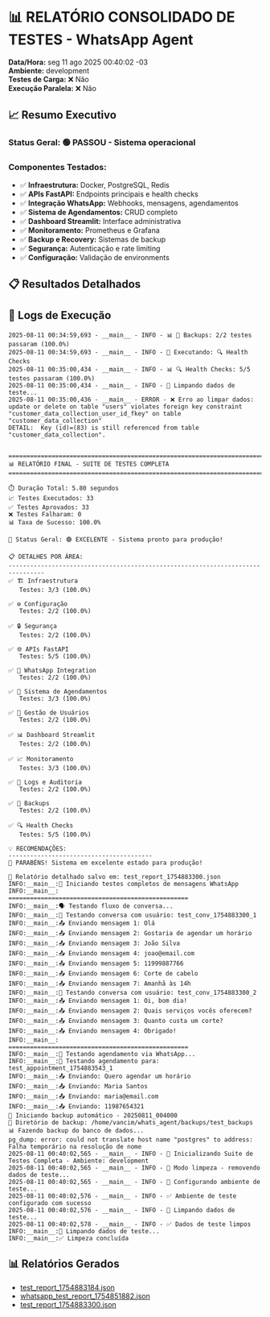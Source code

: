 # 📊 RELATÓRIO CONSOLIDADO DE TESTES - WhatsApp Agent

**Data/Hora:** seg 11 ago 2025 00:40:02 -03  
**Ambiente:** development  
**Testes de Carga:** ❌ Não  
**Execução Paralela:** ❌ Não  

## 📈 Resumo Executivo

### Status Geral: 🟢 PASSOU - Sistema operacional

### Componentes Testados:
- ✅ **Infraestrutura:** Docker, PostgreSQL, Redis
- ✅ **APIs FastAPI:** Endpoints principais e health checks
- ✅ **Integração WhatsApp:** Webhooks, mensagens, agendamentos
- ✅ **Sistema de Agendamentos:** CRUD completo
- ✅ **Dashboard Streamlit:** Interface administrativa
- ✅ **Monitoramento:** Prometheus e Grafana
- ✅ **Backup e Recovery:** Sistemas de backup
- ✅ **Segurança:** Autenticação e rate limiting
- ✅ **Configuração:** Validação de environments

## 📋 Resultados Detalhados

## 📝 Logs de Execução
```
2025-08-11 00:34:59,693 - __main__ - INFO - 📊 💾 Backups: 2/2 testes passaram (100.0%)
2025-08-11 00:34:59,693 - __main__ - INFO - 🔄 Executando: 🔍 Health Checks
2025-08-11 00:35:00,434 - __main__ - INFO - 📊 🔍 Health Checks: 5/5 testes passaram (100.0%)
2025-08-11 00:35:00,434 - __main__ - INFO - 🧹 Limpando dados de teste...
2025-08-11 00:35:00,436 - __main__ - ERROR - ❌ Erro ao limpar dados: update or delete on table "users" violates foreign key constraint "customer_data_collection_user_id_fkey" on table "customer_data_collection"
DETAIL:  Key (id)=(83) is still referenced from table "customer_data_collection".


================================================================================
📊 RELATÓRIO FINAL - SUITE DE TESTES COMPLETA
================================================================================

⏱️ Duração Total: 5.80 segundos
📈 Testes Executados: 33
✅ Testes Aprovados: 33
❌ Testes Falharam: 0
📊 Taxa de Sucesso: 100.0%

🎯 Status Geral: 🟢 EXCELENTE - Sistema pronto para produção!

📋 DETALHES POR ÁREA:
--------------------------------------------------------------------------------
✅ 🏗️ Infraestrutura
   Testes: 3/3 (100.0%)

✅ ⚙️ Configuração
   Testes: 2/2 (100.0%)

✅ 🔒 Segurança
   Testes: 2/2 (100.0%)

✅ 🌐 APIs FastAPI
   Testes: 5/5 (100.0%)

✅ 💬 WhatsApp Integration
   Testes: 2/2 (100.0%)

✅ 📅 Sistema de Agendamentos
   Testes: 3/3 (100.0%)

✅ 👥 Gestão de Usuários
   Testes: 2/2 (100.0%)

✅ 📊 Dashboard Streamlit
   Testes: 2/2 (100.0%)

✅ 📈 Monitoramento
   Testes: 3/3 (100.0%)

✅ 📝 Logs e Auditoria
   Testes: 2/2 (100.0%)

✅ 💾 Backups
   Testes: 2/2 (100.0%)

✅ 🔍 Health Checks
   Testes: 5/5 (100.0%)

💡 RECOMENDAÇÕES:
----------------------------------------
🎉 PARABÉNS! Sistema em excelente estado para produção!

📄 Relatório detalhado salvo em: test_report_1754883300.json
INFO:__main__:🚀 Iniciando testes completos de mensagens WhatsApp
INFO:__main__:
==================================================
INFO:__main__:🗣️ Testando fluxo de conversa...
INFO:__main__:👤 Testando conversa com usuário: test_conv_1754883300_1
INFO:__main__:📤 Enviando mensagem 1: Olá
INFO:__main__:📤 Enviando mensagem 2: Gostaria de agendar um horário
INFO:__main__:📤 Enviando mensagem 3: João Silva
INFO:__main__:📤 Enviando mensagem 4: joao@email.com
INFO:__main__:📤 Enviando mensagem 5: 11999887766
INFO:__main__:📤 Enviando mensagem 6: Corte de cabelo
INFO:__main__:📤 Enviando mensagem 7: Amanhã às 14h
INFO:__main__:👤 Testando conversa com usuário: test_conv_1754883300_2
INFO:__main__:📤 Enviando mensagem 1: Oi, bom dia!
INFO:__main__:📤 Enviando mensagem 2: Quais serviços vocês oferecem?
INFO:__main__:📤 Enviando mensagem 3: Quanto custa um corte?
INFO:__main__:📤 Enviando mensagem 4: Obrigado!
INFO:__main__:
==================================================
INFO:__main__:📅 Testando agendamento via WhatsApp...
INFO:__main__:👤 Testando agendamento para: test_appointment_1754883543_1
INFO:__main__:📤 Enviando: Quero agendar um horário
INFO:__main__:📤 Enviando: Maria Santos
INFO:__main__:📤 Enviando: maria@email.com
INFO:__main__:📤 Enviando: 11987654321
🔄 Iniciando backup automático - 20250811_004000
📁 Diretório de backup: /home/vancim/whats_agent/backups/test_backups
📊 Fazendo backup do banco de dados...
pg_dump: error: could not translate host name "postgres" to address: Falha temporário na resolução de nome
2025-08-11 00:40:02,565 - __main__ - INFO - 🚀 Inicializando Suite de Testes Completa - Ambiente: development
2025-08-11 00:40:02,565 - __main__ - INFO - 🧹 Modo limpeza - removendo dados de teste...
2025-08-11 00:40:02,565 - __main__ - INFO - 🔧 Configurando ambiente de teste...
2025-08-11 00:40:02,576 - __main__ - INFO - ✅ Ambiente de teste configurado com sucesso
2025-08-11 00:40:02,576 - __main__ - INFO - 🧹 Limpando dados de teste...
2025-08-11 00:40:02,578 - __main__ - INFO - ✅ Dados de teste limpos
INFO:__main__:🧹 Limpando dados de teste...
INFO:__main__:✅ Limpeza concluída
```
## 📊 Relatórios Gerados
- [test_report_1754883184.json](/home/vancim/whats_agent/test_report_1754883184.json)
- [whatsapp_test_report_1754851882.json](/home/vancim/whats_agent/whatsapp_test_report_1754851882.json)
- [test_report_1754883300.json](/home/vancim/whats_agent/test_report_1754883300.json)
